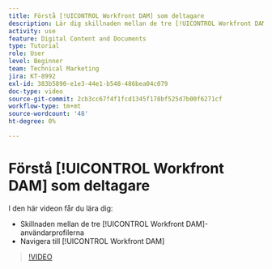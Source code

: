 ```yaml
---
title: Förstå [!UICONTROL Workfront DAM] som deltagare
description: Lär dig skillnaden mellan de tre [!UICONTROL Workfront DAM]-användarprofilerna och hur du navigerar i [!UICONTROL Workfront DAM].
activity: use
feature: Digital Content and Documents
type: Tutorial
role: User
level: Beginner
team: Technical Marketing
jira: KT-8992
exl-id: 383b5890-e1e3-44e1-b548-486bea04c079
doc-type: video
source-git-commit: 2cb3cc67f4f1fcd1345f178bf525d7b00f6271cf
workflow-type: tm+mt
source-wordcount: '48'
ht-degree: 0%

---
```


# Förstå [!UICONTROL Workfront DAM] som deltagare

I den här videon får du lära dig:

* Skillnaden mellan de tre [!UICONTROL Workfront DAM]-användarprofilerna
* Navigera till [!UICONTROL Workfront DAM]

>[!VIDEO](https://video.tv.adobe.com/v/335252/?quality=12&learn=on)
